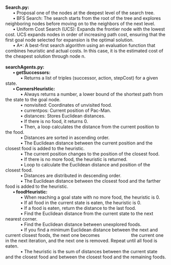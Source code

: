 **Search.py:** <br>
&nbsp;&nbsp;&nbsp;&nbsp;&nbsp;&nbsp;• Proposal one of the nodes at the deepest level of the search tree. <br>
&nbsp;&nbsp;&nbsp;&nbsp;&nbsp;&nbsp;• BFS Search: The search starts from the root of the tree and explores neighboring nodes
before moving on to the neighbors of the next level.  <br>
&nbsp;&nbsp;&nbsp;&nbsp;&nbsp;&nbsp;• Uniform Cost Search (UCS): Expands the frontier node with the lowest cost. UCS expands
nodes in order of increasing path cost, ensuring that the first goal node selected for
expansion is the optimal solution.  <br>
&nbsp;&nbsp;&nbsp;&nbsp;&nbsp;&nbsp;• A*: A best-first search algorithm using an evaluation function that combines heuristic and
actual costs. In this case, it is the estimated cost of the cheapest solution through node n.  <br>  <br>
**searchAgents.py:**  <br>
&nbsp;&nbsp;&nbsp;&nbsp;&nbsp;&nbsp;**• getSuccessors:**  <br>
&nbsp;&nbsp;&nbsp;&nbsp;&nbsp;&nbsp;&nbsp;&nbsp;&nbsp;&nbsp;&nbsp;&nbsp;• Returns a list of triples (successor, action, stepCost) for a given state.  <br>
&nbsp;&nbsp;&nbsp;&nbsp;&nbsp;&nbsp;**• CornersHeuristic:**  <br>
&nbsp;&nbsp;&nbsp;&nbsp;&nbsp;&nbsp;&nbsp;&nbsp;&nbsp;&nbsp;&nbsp;&nbsp;• Always returns a number, a lower bound of the shortest path from the state to the
goal node.  <br>
&nbsp;&nbsp;&nbsp;&nbsp;&nbsp;&nbsp;&nbsp;&nbsp;&nbsp;&nbsp;&nbsp;&nbsp;• nonvisited: Coordinates of unvisited food.  <br>
&nbsp;&nbsp;&nbsp;&nbsp;&nbsp;&nbsp;&nbsp;&nbsp;&nbsp;&nbsp;&nbsp;&nbsp;• currentpos: Current position of Pac-Man.  <br>
&nbsp;&nbsp;&nbsp;&nbsp;&nbsp;&nbsp;&nbsp;&nbsp;&nbsp;&nbsp;&nbsp;&nbsp;• distances: Stores Euclidean distances.  <br>
&nbsp;&nbsp;&nbsp;&nbsp;&nbsp;&nbsp;&nbsp;&nbsp;&nbsp;&nbsp;&nbsp;&nbsp;• If there is no food, it returns 0.  <br>
&nbsp;&nbsp;&nbsp;&nbsp;&nbsp;&nbsp;&nbsp;&nbsp;&nbsp;&nbsp;&nbsp;&nbsp;• Then, a loop calculates the distance from the current position to the food.  <br>
&nbsp;&nbsp;&nbsp;&nbsp;&nbsp;&nbsp;&nbsp;&nbsp;&nbsp;&nbsp;&nbsp;&nbsp;• Distances are sorted in ascending order.  <br>
&nbsp;&nbsp;&nbsp;&nbsp;&nbsp;&nbsp;&nbsp;&nbsp;&nbsp;&nbsp;&nbsp;&nbsp;• The Euclidean distance between the current position and the closest food is added to
the heuristic.  <br> 
&nbsp;&nbsp;&nbsp;&nbsp;&nbsp;&nbsp;&nbsp;&nbsp;&nbsp;&nbsp;&nbsp;&nbsp;• The current position changes to the position of the closest food.  <br>
&nbsp;&nbsp;&nbsp;&nbsp;&nbsp;&nbsp;&nbsp;&nbsp;&nbsp;&nbsp;&nbsp;&nbsp;• If there is no more food, the heuristic is returned.  <br>
&nbsp;&nbsp;&nbsp;&nbsp;&nbsp;&nbsp;&nbsp;&nbsp;&nbsp;&nbsp;&nbsp;&nbsp;• Loop to calculate the Euclidean distance and position of the closest food.  <br>
&nbsp;&nbsp;&nbsp;&nbsp;&nbsp;&nbsp;&nbsp;&nbsp;&nbsp;&nbsp;&nbsp;&nbsp;• Distances are distributed in descending order.  <br>
&nbsp;&nbsp;&nbsp;&nbsp;&nbsp;&nbsp;&nbsp;&nbsp;&nbsp;&nbsp;&nbsp;&nbsp;• The Euclidean distance between the closest food and the farther food is added to the
heuristic.  <br>
&nbsp;&nbsp;&nbsp;&nbsp;&nbsp;&nbsp;**• foodHeuristic:**  <br>
&nbsp;&nbsp;&nbsp;&nbsp;&nbsp;&nbsp;&nbsp;&nbsp;&nbsp;&nbsp;&nbsp;&nbsp;• When reaching a goal state with no more food, the heuristic is 0.  <br>
&nbsp;&nbsp;&nbsp;&nbsp;&nbsp;&nbsp;&nbsp;&nbsp;&nbsp;&nbsp;&nbsp;&nbsp;• If all food in the current state is eaten, the heuristic is 0.  <br>
&nbsp;&nbsp;&nbsp;&nbsp;&nbsp;&nbsp;&nbsp;&nbsp;&nbsp;&nbsp;&nbsp;&nbsp;• If a food is eaten, return the distance to the last food.  <br> 
&nbsp;&nbsp;&nbsp;&nbsp;&nbsp;&nbsp;&nbsp;&nbsp;&nbsp;&nbsp;&nbsp;&nbsp;• Find the Euclidean distance from the current state to the next nearest corner.  <br>
&nbsp;&nbsp;&nbsp;&nbsp;&nbsp;&nbsp;&nbsp;&nbsp;&nbsp;&nbsp;&nbsp;&nbsp;• Find the Euclidean distance between unexplored foods.  <br>
&nbsp;&nbsp;&nbsp;&nbsp;&nbsp;&nbsp;&nbsp;&nbsp;&nbsp;&nbsp;&nbsp;&nbsp;• If you find a minimum Euclidean distance between the next and current closest
foods, the next one becomes&nbsp;&nbsp;&nbsp;&nbsp;&nbsp;&nbsp;&nbsp;&nbsp;&nbsp;&nbsp;&nbsp;&nbsp;&nbsp;&nbsp;&nbsp;&nbsp;&nbsp;&nbsp;&nbsp;&nbsp;&nbsp;&nbsp;&nbsp;&nbsp; the current one in the next iteration, and the next one is removed. Repeat until all food is eaten.  <br>
&nbsp;&nbsp;&nbsp;&nbsp;&nbsp;&nbsp;&nbsp;&nbsp;&nbsp;&nbsp;&nbsp;&nbsp;• The heuristic is the sum of distances between the current state and the closest food
and between the closest food and the remaining foods.  <br>
